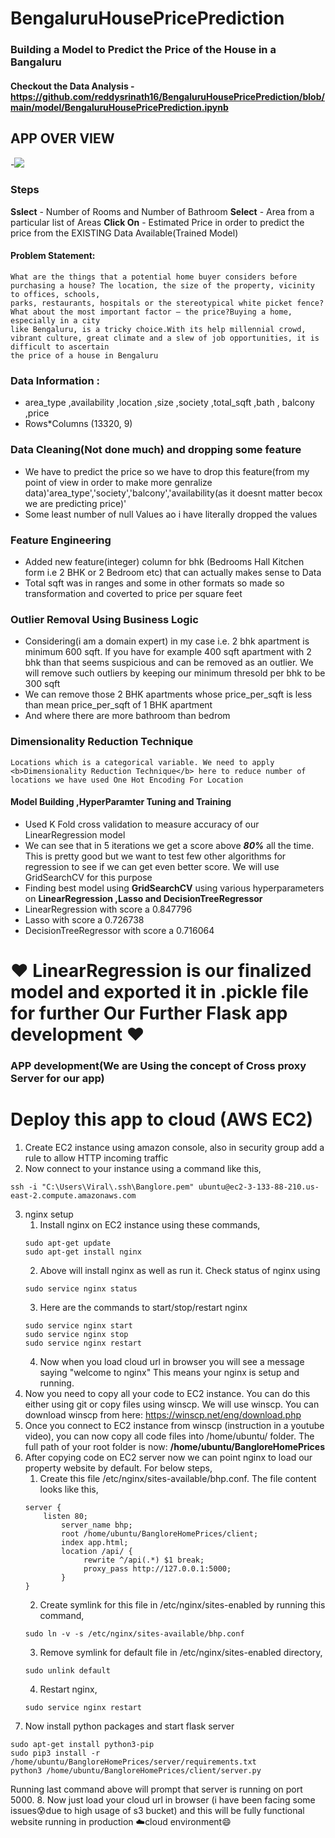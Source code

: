 # BengaluruHousePricePrediction
### Building a Model to Predict the Price of the House in a Bangaluru
#### Checkout the Data Analysis - https://github.com/reddysrinath16/BengaluruHousePricePrediction/blob/main/model/BengaluruHousePricePrediction.ipynb

## APP OVER VIEW 
-![](TASK.gif)


### Steps
<b>Sslect</b> - Number of Rooms and Number of Bathroom
<b>Select</b> - Area from a particular list of Areas
<b>Click On</b> - Estimated Price in order to predict the price from the EXISTING Data Available(Trained Model)
#### Problem Statement:
    What are the things that a potential home buyer considers before purchasing a house? The location, the size of the property, vicinity to offices, schools, 
    parks, restaurants, hospitals or the stereotypical white picket fence? What about the most important factor — the price?Buying a home, especially in a city
    like Bengaluru, is a tricky choice.With its help millennial crowd, vibrant culture, great climate and a slew of job opportunities, it is difficult to ascertain
    the price of a house in Bengaluru
    
   
      

### Data Information :
* area_type	,availability	,location	,size	,society	,total_sqft	,bath ,	balcony	,price
* Rows*Columns (13320, 9)

### Data Cleaning(Not done much) and dropping some feature
* We have to predict the price so we have to drop this feature(from my point of view in order to make more genralize data)'area_type','society','balcony','availability(as it doesnt matter becox we are predicting price)' 
* Some least number of null Values ao i have literally dropped the values

### Feature Engineering 
* Added new feature(integer) column for bhk (Bedrooms Hall Kitchen form i.e 2 BHK or 2 Bedroom etc) that can actually makes sense to Data
* Total sqft was in ranges and some in other formats so made so transformation and coverted to price per square feet

### Outlier Removal Using Business Logic
* Considering(i am a domain expert) in my case  i.e. 2 bhk apartment is minimum 600 sqft. If you have for example 400 sqft apartment with 2 bhk than that seems suspicious and can be removed as an outlier. We will remove such outliers by keeping our minimum thresold per bhk to be 300 sqft
* We can remove those 2 BHK apartments whose price_per_sqft is less than mean price_per_sqft of 1 BHK apartment
* And where there are more bathroom than bedrom

### Dimensionality Reduction Technique 
    Locations which is a categorical variable. We need to apply <b>Dimensionality Reduction Technique</b> here to reduce number of locations we have used One Hot Encoding For Location
 
#### Model Building ,HyperParamter Tuning and Training
* Used K Fold cross validation to measure accuracy of our LinearRegression model
* We can see that in 5 iterations we get a score above <b><i>80%</i></b> all the time. This is pretty good but we want to test few other algorithms for regression to see if we can get even better score. We will use GridSearchCV for this purpose
* Finding best model using <b>GridSearchCV</b> using various hyperparameters on <b>LinearRegression ,Lasso and DecisionTreeRegressor</b>
* LinearRegression with score a 0.847796
* Lasso with score a 0.726738	
* DecisionTreeRegressor	with score a 0.716064	

# ❤ LinearRegression is our finalized model and exported it in .pickle file for further Our Further Flask app development ❤


### APP development(We are Using the concept of Cross proxy Server for our app)
# Deploy this app to cloud (AWS EC2)

1. Create EC2 instance using amazon console, also in security group add a rule to allow HTTP incoming traffic
2. Now connect to your instance using a command like this,
```
ssh -i "C:\Users\Viral\.ssh\Banglore.pem" ubuntu@ec2-3-133-88-210.us-east-2.compute.amazonaws.com
```
3. nginx setup
   1. Install nginx on EC2 instance using these commands,
   ```
   sudo apt-get update
   sudo apt-get install nginx
   ```
   2. Above will install nginx as well as run it. Check status of nginx using
   ```
   sudo service nginx status
   ```
   3. Here are the commands to start/stop/restart nginx
   ```
   sudo service nginx start
   sudo service nginx stop
   sudo service nginx restart
   ```
   4. Now when you load cloud url in browser you will see a message saying "welcome to nginx" This means your nginx is setup and running.
4. Now you need to copy all your code to EC2 instance. You can do this either using git or copy files using winscp. We will use winscp. You can download winscp from here: https://winscp.net/eng/download.php
5. Once you connect to EC2 instance from winscp (instruction in a youtube video), you can now copy all code files into /home/ubuntu/ folder. The full path of your root folder is now: **/home/ubuntu/BangloreHomePrices**
6.  After copying code on EC2 server now we can point nginx to load our property website by default. For below steps,
    1. Create this file /etc/nginx/sites-available/bhp.conf. The file content looks like this,
    ```
    server {
	    listen 80;
            server_name bhp;
            root /home/ubuntu/BangloreHomePrices/client;
            index app.html;
            location /api/ {
                 rewrite ^/api(.*) $1 break;
                 proxy_pass http://127.0.0.1:5000;
            }
    }
    ```
    2. Create symlink for this file in /etc/nginx/sites-enabled by running this command,
    ```
    sudo ln -v -s /etc/nginx/sites-available/bhp.conf
    ```
    3. Remove symlink for default file in /etc/nginx/sites-enabled directory,
    ```
    sudo unlink default
    ```
    4. Restart nginx,
    ```
    sudo service nginx restart
    ```
7. Now install python packages and start flask server
```
sudo apt-get install python3-pip
sudo pip3 install -r /home/ubuntu/BangloreHomePrices/server/requirements.txt
python3 /home/ubuntu/BangloreHomePrices/client/server.py
```
Running last command above will prompt that server is running on port 5000.
8. Now just load your cloud url in browser (i have been facing some issues😰due to high usage of s3 bucket) and this will be fully functional website running in production ☁️cloud environment😄





